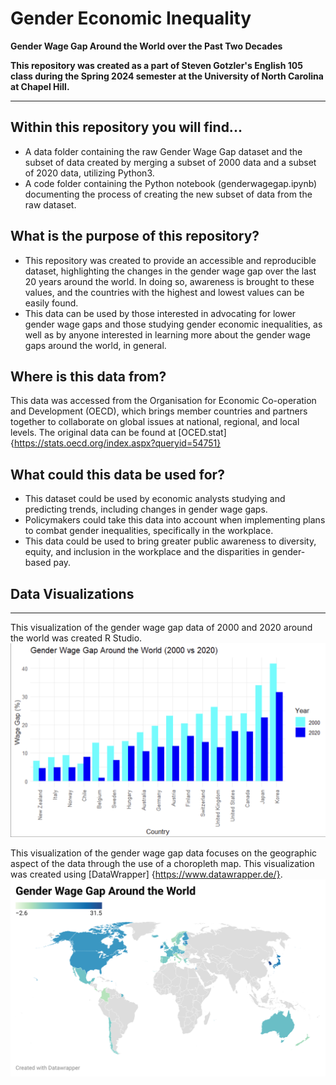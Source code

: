 # Gender Economic Inequality
**Gender Wage Gap Around the World over the Past Two Decades**

**This repository was created as a part of Steven Gotzler's English 105 class during the Spring 2024 semester at the University of North Carolina at Chapel Hill.**

---



## **Within this repository you will find...**
- A data folder containing the raw Gender Wage Gap dataset and the subset of data created by merging a subset of 2000 data and a subset of 2020 data, utilizing Python3.
- A code folder containing the Python notebook (genderwagegap.ipynb) documenting the process of creating the new subset of data from the raw dataset.

## **What is the purpose of this repository?**
- This repository was created to provide an accessible and reproducible dataset, highlighting the changes in the gender wage gap over the last 20 years around the world. In doing so, awareness is brought to these values, and the countries with the highest and lowest values can be easily found.
- This data can be used by those interested in advocating for lower gender wage gaps and those studying gender economic inequalities, as well as by anyone interested in learning more about the gender wage gaps around the world, in general.

## **Where is this data from?**
This data was accessed from the Organisation for Economic Co-operation and Development (OECD), which brings member countries and partners together to collaborate on global issues at national, regional, and local levels. The original data can be found at [OCED.stat] {https://stats.oecd.org/index.aspx?queryid=54751} 

## **What could this data be used for?**
- This dataset could be used by economic analysts studying and predicting trends, including changes in gender wage gaps.
- Policymakers could take this data into account when implementing plans to combat gender inequalities, specifically in the workplace.
- This data could be used to bring greater public awareness to diversity, equity, and inclusion in the workplace and the disparities in gender-based pay.

## **Data Visualizations**

--- 
This visualization of the gender wage gap data of 2000 and 2020 around the world was created R Studio.
![data-viz](visualizations/data-visualization-bar-graph.png)

This visualization of the gender wage gap data focuses on the geographic aspect of the data through the use of a choropleth map. This visualization was created using [DataWrapper] {https://www.datawrapper.de/}.
![data-viz](visualizations/data-visualization-map.png)




